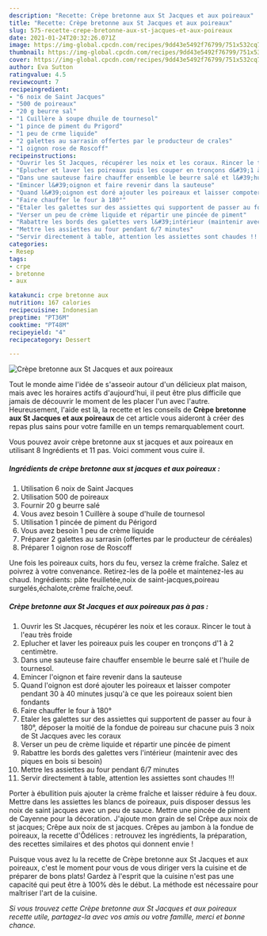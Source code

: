 ```yaml
---
description: "Recette: Crèpe bretonne aux St Jacques et aux poireaux"
title: "Recette: Crèpe bretonne aux St Jacques et aux poireaux"
slug: 575-recette-crepe-bretonne-aux-st-jacques-et-aux-poireaux
date: 2021-01-24T20:32:26.071Z
image: https://img-global.cpcdn.com/recipes/9dd43e5492f76799/751x532cq70/crepe-bretonne-aux-st-jacques-et-aux-poireaux-photo-principale-de-la-recette.jpg
thumbnail: https://img-global.cpcdn.com/recipes/9dd43e5492f76799/751x532cq70/crepe-bretonne-aux-st-jacques-et-aux-poireaux-photo-principale-de-la-recette.jpg
cover: https://img-global.cpcdn.com/recipes/9dd43e5492f76799/751x532cq70/crepe-bretonne-aux-st-jacques-et-aux-poireaux-photo-principale-de-la-recette.jpg
author: Eva Sutton
ratingvalue: 4.5
reviewcount: 7
recipeingredient:
- "6 noix de Saint Jacques"
- "500 de poireaux"
- "20 g beurre sal"
- "1 Cuillère à soupe dhuile de tournesol"
- "1 pince de piment du Prigord"
- "1 peu de crme liquide"
- "2 galettes au sarrasin offertes par le producteur de crales"
- "1 oignon rose de Roscoff"
recipeinstructions:
- "Ouvrir les St Jacques, récupérer les noix et les coraux. Rincer le tout à l&#39;eau très froide"
- "Eplucher et laver les poireaux puis les couper en tronçons d&#39;1 à 2 centimètre."
- "Dans une sauteuse faire chauffer ensemble le beurre salé et l&#39;huile de tournesol."
- "Emincer l&#39;oignon et faire revenir dans la sauteuse"
- "Quand l&#39;oignon est doré ajouter les poireaux et laisser compoter pendant 30 à 40 minutes jusqu&#39;à ce que les poireaux soient bien fondants"
- "Faire chauffer le four à 180°"
- "Etaler les galettes sur des assiettes qui supportent de passer au four à 180°, déposer la moitié de la fondue de poireau sur chacune puis 3 noix de St Jacques avec les coraux"
- "Verser un peu de crème liquide et répartir une pincée de piment"
- "Rabattre les bords des galettes vers l&#39;intérieur (maintenir avec des piques en bois si besoin)"
- "Mettre les assiettes au four pendant 6/7 minutes"
- "Servir directement à table, attention les assiettes sont chaudes !!!"
categories:
- Resep
tags:
- crpe
- bretonne
- aux

katakunci: crpe bretonne aux 
nutrition: 167 calories
recipecuisine: Indonesian
preptime: "PT36M"
cooktime: "PT48M"
recipeyield: "4"
recipecategory: Dessert

---
```



![Crèpe bretonne aux St Jacques et aux poireaux](https://img-global.cpcdn.com/recipes/9dd43e5492f76799/751x532cq70/crepe-bretonne-aux-st-jacques-et-aux-poireaux-photo-principale-de-la-recette.jpg)

Tout le monde aime l'idée de s'asseoir autour d'un délicieux plat maison, mais avec les horaires actifs d'aujourd'hui, il peut être plus difficile que jamais de découvrir le moment de les placer l'un avec l'autre. Heureusement, l'aide est là, la recette et les conseils de <strong> Crèpe bretonne aux St Jacques et aux poireaux </strong> de cet article vous aideront à créer des repas plus sains pour votre famille en un temps remarquablement court.

<!--inarticleads1-->

Vous pouvez avoir crèpe bretonne aux st jacques et aux poireaux en utilisant 8 Ingrédients et 11 pas. Voici comment vous cuire il.

##### Ingrédients de crèpe bretonne aux st jacques et aux poireaux :

1. Utilisation 6 noix de Saint Jacques
1. Utilisation 500 de poireaux
1. Fournir 20 g beurre salé
1. Vous avez besoin 1 Cuillère à soupe d&#39;huile de tournesol
1. Utilisation 1 pincée de piment du Périgord
1. Vous avez besoin 1 peu de crème liquide
1. Préparer 2 galettes au sarrasin (offertes par le producteur de céréales)
1. Préparer 1 oignon rose de Roscoff


Une fois les poireaux cuits, hors du feu, versez la crème fraîche. Salez et poivrez à votre convenance. Retirez-les de la poêle et maintenez-les au chaud. Ingrédients: pâte feuilletée,noix de saint-jacques,poireau surgelés,échalote,crème fraîche,oeuf. 

<!--inarticleads2-->

##### Crèpe bretonne aux St Jacques et aux poireaux pas à pas :

1. Ouvrir les St Jacques, récupérer les noix et les coraux. Rincer le tout à l&#39;eau très froide
1. Eplucher et laver les poireaux puis les couper en tronçons d&#39;1 à 2 centimètre.
1. Dans une sauteuse faire chauffer ensemble le beurre salé et l&#39;huile de tournesol.
1. Emincer l&#39;oignon et faire revenir dans la sauteuse
1. Quand l&#39;oignon est doré ajouter les poireaux et laisser compoter pendant 30 à 40 minutes jusqu&#39;à ce que les poireaux soient bien fondants
1. Faire chauffer le four à 180°
1. Etaler les galettes sur des assiettes qui supportent de passer au four à 180°, déposer la moitié de la fondue de poireau sur chacune puis 3 noix de St Jacques avec les coraux
1. Verser un peu de crème liquide et répartir une pincée de piment
1. Rabattre les bords des galettes vers l&#39;intérieur (maintenir avec des piques en bois si besoin)
1. Mettre les assiettes au four pendant 6/7 minutes
1. Servir directement à table, attention les assiettes sont chaudes !!!


Porter à ébullition puis ajouter la crème fraîche et laisser réduire à feu doux. Mettre dans les assiettes les blancs de poireaux, puis disposer dessus les noix de saint jacques avec un peu de sauce. Mettre une pincée de piment de Cayenne pour la décoration. J&#39;ajoute mon grain de sel Crêpe aux noix de st jacques; Crêpe aux noix de st jacques. Crêpes au jambon à la fondue de poireaux, la recette d&#39;Ôdélices : retrouvez les ingrédients, la préparation, des recettes similaires et des photos qui donnent envie ! 

<!--inarticleads1-->

<p>
Puisque vous avez lu la recette de Crèpe bretonne aux St Jacques et aux poireaux, c'est le moment pour vous de vous diriger vers la cuisine et de préparer de bons plats! Gardez à l'esprit que la cuisine n'est pas une capacité qui peut être à 100% dès le début. La méthode est nécessaire pour maîtriser l'art de la cuisine.
</p>

<p>
<i>Si vous trouvez cette Crèpe bretonne aux St Jacques et aux poireaux recette utile, partagez-la avec vos amis ou votre famille, merci et bonne chance.</i>
</p>
